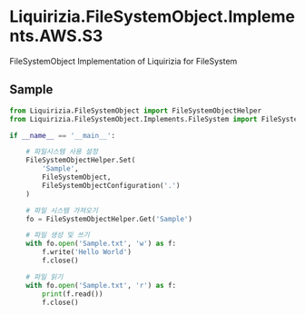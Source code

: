 # Liquirizia.FileSystemObject.Implements.AWS.S3
FileSystemObject Implementation of Liquirizia for FileSystem

## Sample
```python
from Liquirizia.FileSystemObject import FileSystemObjectHelper
from Liquirizia.FileSystemObject.Implements.FileSystem import FileSystemObject, FileSystemObjectConfiguration

if __name__ == '__main__':

	# 파일시스템 사용 설정	
	FileSystemObjectHelper.Set(
		'Sample',
		FileSystemObject,
		FileSystemObjectConfiguration('.')
	)

	# 파일 시스템 가져오기
	fo = FileSystemObjectHelper.Get('Sample')

	# 파일 생성 및 쓰기
	with fo.open('Sample.txt', 'w') as f:
		f.write('Hello World')
		f.close()

	# 파일 읽기
	with fo.open('Sample.txt', 'r') as f:
		print(f.read())
		f.close()
```